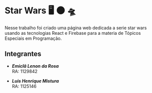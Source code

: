 # Star Wars :desktop_computer: :new_moon: :flying_saucer:
Nesse trabalho foi criado uma página web dedicada a serie star wars usando as tecnologias React e Firebase para a materia de Tópicos Especiais em Programação.
## Integrantes
- ***Emiclã Lenon da Rosa***  
RA: 1129842
  
- ***Luis Henrique Mistura***  
RA: 1125146
